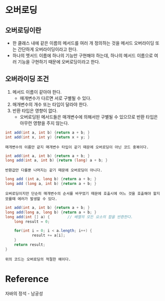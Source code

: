 # 오버로딩
## 오버로딩이란
- 한 클래스 내에 같은 이름의 메서드를 여러 개 정의하는 것을 메서드 오버라이딩 
  또는 간단하게 오버라이딩이라고 한다.
- 하나의 멧서드 이름에 하나의 기능만 구현해야 하는데, 하나의 메서드 이름으로 여러 기능을 구현하기 때문에 오버로딩이라고 한다.


## 오버라이딩 조건
1. 메서드 이름이 같아야 한다.
   - 매개변수가 다르면 서로 구별될 수 있다.
2. 매개변수의 개수 또는 타입이 달라야 한다.
3. 반환 타입은 영향이 없다.
   - 오버로딩된 메서드들은 매개변수에 의해서만 구별될 수 있으므로 반환 타입은 아무런 영향을 주지 않는다. 
```java
int add(int a, int b) {return a + b; }
int add(int x, int y) {return x + y; }
```
```
매개변수의 이름만 같지 매개변수 타입이 같기 때문에 오버로딩이 아닌 코드 중복이다.
```
  
```java
int add(int a, int b) {return a + b; }
long add(int a, int b) {return (long) a + b; }
 ```
 
```
반환값만 다를뿐 나머지는 같기 때문에 오버로딩이 아니다.
```

  
```java
long add (int a, long b) {return a + b; }
long add (long a, int b) {return a + b; }
```

```
오버로딩이지만 단순히 매개변수의 순서를 바꾸었기 때문에 호출시에 어느 것을 호출해야 할지 모를때 에러가 발생할 수 있다.
```

```java
int add(int a, int b) {return a + b; }
long add(long a, long b) {return a + b; }
long add(int [] a) {		// 배열의 모든 요소의 합을 반환한다.
   	long result = 0;
   		
   	for(int i = 0; i < a.length; i++) {
   			result += a[i];
   	}
   	return result;
}
```

```
위의 코드는 오버로딩의 적절한 예이다.
```

# Reference
자바의 정석 - 남궁성
